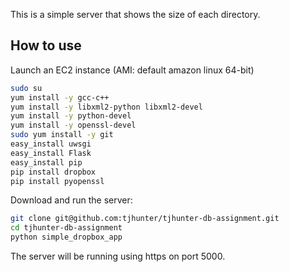 This is a simple server that shows the size of each directory.

How to use
----------

Launch an EC2 instance (AMI: default amazon linux 64-bit)
```bash
sudo su
yum install -y gcc-c++
yum install -y libxml2-python libxml2-devel
yum install -y python-devel
yum install -y openssl-devel
sudo yum install -y git
easy_install uwsgi
easy_install Flask
easy_install pip
pip install dropbox
pip install pyopenssl
```

Download and run the server:
```bash
git clone git@github.com:tjhunter/tjhunter-db-assignment.git
cd tjhunter-db-assignment
python simple_dropbox_app
```
The server will be running using https on port 5000.

